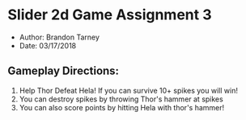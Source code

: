# Slider 2d Game Assignment 3
- Author: Brandon Tarney
- Date: 03/17/2018

## Gameplay Directions:
1. Help Thor Defeat Hela! If you can survive 10+ spikes you will win!
1. You can destroy spikes by throwing Thor's hammer at spikes
1. You can also score points by hitting Hela with thor's hammer!
